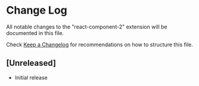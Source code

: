 # Change Log

All notable changes to the "react-component-2" extension will be documented in this file.

Check [Keep a Changelog](http://keepachangelog.com/) for recommendations on how to structure this file.

## [Unreleased]

- Initial release